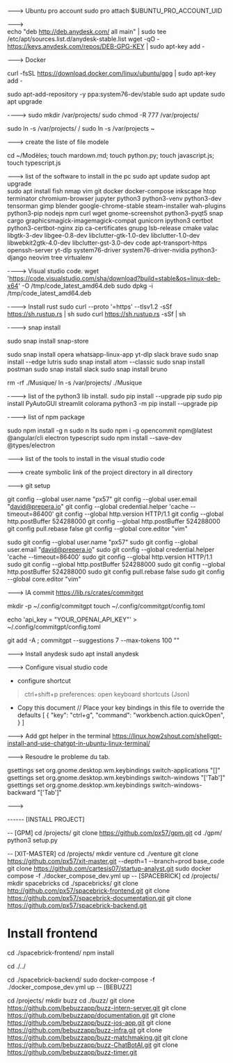 
---> Ubuntu pro account
sudo pro attach $UBUNTU_PRO_ACCOUNT_UID

--->  
echo "deb http://deb.anydesk.com/ all main" | sudo tee /etc/apt/sources.list.d/anydesk-stable.list
wget -qO - https://keys.anydesk.com/repos/DEB-GPG-KEY | sudo apt-key add -


---> Docker 

curl -fsSL https://download.docker.com/linux/ubuntu/gpg | sudo apt-key add -

sudo apt-add-repository -y ppa:system76-dev/stable
sudo apt update 
sudo apt upgrade 

----> 
sudo mkdir /var/projects/
sudo chmod -R 777 /var/projects/

sudo ln -s /var/projects/ /
sudo ln -s /var/projects ~

---> create the liste of file modele
 
cd ~/Modèles; touch mardown.md; touch python.py; touch javascript.js; touch typescript.js

---> list of the software to install in the pc
sudo apt update 
sudop apt upgrade  
sudo apt install fish nmap vim git docker docker-compose inkscape htop terminator chromium-browser jupyter python3 python3-venv python3-dev tensorman gimp blender google-chrome-stable steam-installer wah-plugins python3-pip nodejs npm curl wget gnome-screenshot python3-pyqt5 snap cargo graphicsmagick-imagemagick-compat gunicorn ipython3 certbot python3-certbot-nginx zip ca-certificates gnupg lsb-release cmake valac libgtk-3-dev libgee-0.8-dev libclutter-gtk-1.0-dev libclutter-1.0-dev libwebkit2gtk-4.0-dev libclutter-gst-3.0-dev code apt-transport-https openssh-server yt-dlp system76-driver system76-driver-nvidia python3-django neovim tree virtualenv


----> Visual studio code.
wget 'https://code.visualstudio.com/sha/download?build=stable&os=linux-deb-x64' -O /tmp/code_latest_amd64.deb
sudo dpkg -i /tmp/code_latest_amd64.deb

----> Install rust
sudo curl --proto '=https' --tlsv1.2 -sSf https://sh.rustup.rs | sh
sudo curl https://sh.rustup.rs -sSf | sh

----> snap install 

sudo snap install snap-store

sudo snap install opera whatsapp-linux-app yt-dlp slack brave
sudo snap install --edge lutris 
sudo snap install atom --classic
sudo snap install postman
sudo snap install slack
sudo snap install bruno


rm -rf ./Musique/
ln -s /var/projects/ ./Musique 


----> list of the python3 lib install.
sudo pip install --upgrade pip
sudo pip install PyAutoGUI streamlit colorama
python3 -m pip install --upgrade pip

----> list of npm package

sudo npm install -g n
sudo n lts
sudo npm i -g opencommit npm@latest @angular/cli electron typescript
sudo npm install --save-dev @types/electron


---> list of the tools to install in the visual studio code 

---> create symbolic link of the project directory in all directory 
 

---> git setup 

git config --global user.name "px57"
git config --global user.email "david@prepera.io"
git config --global credential.helper 'cache --timeout=86400'
git config --global http.version HTTP/1.1
git config --global http.postBuffer 524288000
git config --global http.postBuffer 524288000
git config pull.rebase false
git config --global core.editor "vim"

sudo git config --global user.name "px57"
sudo git config --global user.email "david@prepera.io"
sudo git config --global credential.helper 'cache --timeout=86400'
sudo git config --global http.version HTTP/1.1
sudo git config --global http.postBuffer 524288000
sudo git config --global http.postBuffer 524288000
sudo git config pull.rebase false
sudo git config --global core.editor "vim"


---> IA commit
https://lib.rs/crates/commitgpt

mkdir -p ~/.config/commitgpt
touch ~/.config/commitgpt/config.toml

echo 'api_key = "YOUR_OPENAI_API_KEY"' > ~/.config/commitgpt/config.toml

git add -A ; commitgpt --suggestions 7 --max-tokens 100 ""

---> Install anydesk
sudo apt install anydesk

---> Configure visual studio code

- configure shortcut 
> ctrl+shift+p
> preferences: open keyboard shortcuts (Json)
- Copy this document
// Place your key bindings in this file to override the defaults
[
    { "key": "ctrl+g", "command": "workbench.action.quickOpen", }
]


---> Add gpt helper in the terminal 
https://linux.how2shout.com/shellgpt-install-and-use-chatgpt-in-ubuntu-linux-terminal/

---> Resoudre le probleme du tab. 

gsettings set org.gnome.desktop.wm.keybindings switch-applications "[]"
gsettings set org.gnome.desktop.wm.keybindings switch-windows "['<Alt>Tab']"
gsettings set org.gnome.desktop.wm.keybindings switch-windows-backward "['<Shift><Alt>Tab']"

---> 

------ [INSTALL PROJECT]

-- [GPM]
cd /projects/
git clone https://github.com/px57/gpm.git
cd ./gpm/
python3 setup.py

-- [XIT-MASTER]
cd /projects/
mkdir venture
cd ./venture
git clone https://github.com/px57/xit-master.git --depth=1 --branch=prod base_code
git clone https://github.com/cartesis07/startup-analyst.git
sudo docker compose  -f ./docker_compose_dev.yml up
-- [SPACEBRICK]
cd /projects/
mkdir spacebricks
cd ./spacebricks/
git clone http://github.com/px57/spacebrick-frontend.git
git clone https://github.com/px57/spacebrick-documentation.git
git clone https://github.com/px57/spacebrick-backend.git

# Install frontend 
cd ./spacebrick-frontend/
npm install 

cd ./../

cd ./spacebrick-backend/
sudo docker-compose  -f ./docker_compose_dev.yml up
-- [BEBUZZ]

cd /projects/
mkdir buzz
cd ./buzz/
git clone https://github.com/bebuzzapp/buzz-intern-server.git
git clone https://github.com/bebuzzapp/documentation.git
git clone https://github.com/bebuzzapp/buzz-ios-app.git
git clone https://github.com/bebuzzapp/buzz-infra.git
git clone https://github.com/bebuzzapp/buzz-matchmaking.git 
git clone https://github.com/bebuzzapp/buzz-ChatBotAI.git
git clone https://github.com/bebuzzapp/buzz-timer.git
